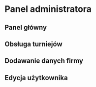 # Panel administratora

## Panel główny

## Obsługa turniejów

## Dodawanie danych firmy

## Edycja użytkownika